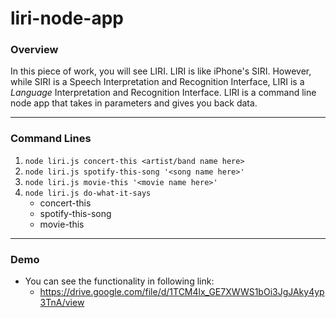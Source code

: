 # liri-node-app

### Overview

In this piece of work, you will see LIRI. LIRI is like iPhone's SIRI. However, while SIRI is a Speech Interpretation and Recognition Interface, LIRI is a _Language_ Interpretation and Recognition Interface. LIRI is a command line node app that takes in parameters and gives you back data.

- - -

### Command Lines

1. `node liri.js concert-this <artist/band name here>`
2. `node liri.js spotify-this-song '<song name here>'`
3. `node liri.js movie-this '<movie name here>'`
4. `node liri.js do-what-it-says`
    *   concert-this
    *   spotify-this-song
    *   movie-this

- - -
### Demo

*  You can see the functionality in following link:
    *   https://drive.google.com/file/d/1TCM4lx_GE7XWWS1bOi3JgJAky4yp3TnA/view
